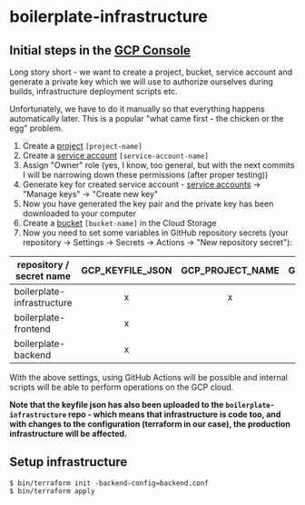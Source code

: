 # boilerplate-infrastructure

## Initial steps in the [GCP Console](https://console.cloud.google.com)

Long story short - we want to create a project, bucket, service account and generate a private key which 
we will use to authorize ourselves during builds, infrastructure deployment scripts etc.

Unfortunately, we have to do it manually so that everything happens automatically later.
This is a popular "what came first - the chicken or the egg" problem.

1. Create a [project](https://console.cloud.google.com/projectcreate) `[project-name]`
2. Create a [service account](https://console.cloud.google.com/iam-admin/serviceaccounts/create) `[service-account-name]`
3. Assign "Owner" role (yes, I know, too general, but with the next commits I will be narrowing down these permissions (after proper testing))
4. Generate key for created service account - [service accounts](https://console.cloud.google.com/iam-admin/serviceaccounts) -> "Manage keys" -> "Create new key"
5. Now you have generated the key pair and the private key has been downloaded to your computer
6. Create a [bucket](https://console.cloud.google.com/storage/create-bucket) `[bucket-name]` in the Cloud Storage
7. Now you need to set some variables in GitHub repository secrets (your repository -> Settings -> Secrets -> Actions -> "New repository secret"):

| repository / secret name   | GCP_KEYFILE_JSON | GCP_PROJECT_NAME | GCP_BUCKET_NAME |
| -------------------------- |      :---:       |      :---:       |      :---:      |
| boilerplate-infrastructure | x                | x                | x               |
| boilerplate-frontend       | x                |                  |                 |
| boilerplate-backend        | x                |                  |                 |

With the above settings, using GitHub Actions will be possible and internal scripts will be able to perform operations on the GCP cloud.

**Note that the keyfile json has also been uploaded to the `boilerplate-infrastructure` repo - which means that infrastructure is code too, 
and with changes to the configuration (terraform in our case), the production infrastructure will be affected.**

## Setup infrastructure

```shell
$ bin/terraform init -backend-config=backend.conf
$ bin/terraform apply
```
